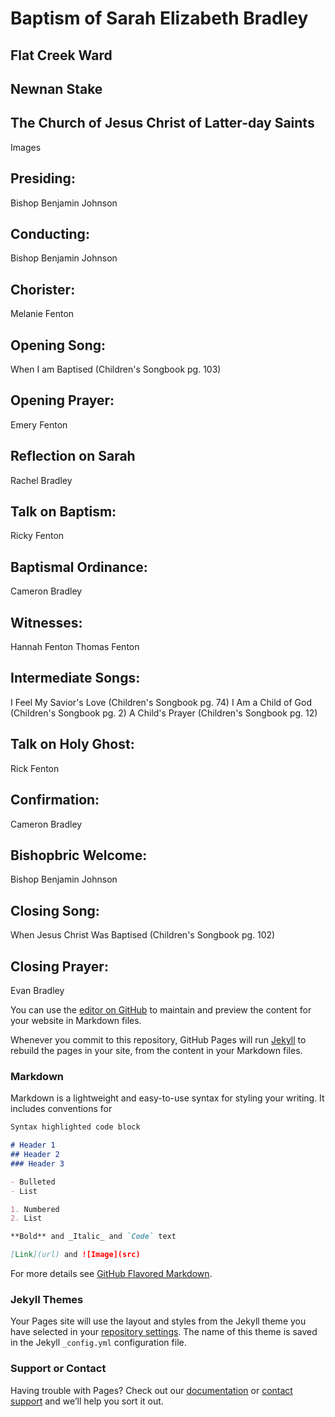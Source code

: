 # Baptism of Sarah Elizabeth Bradley
## Flat Creek Ward
## Newnan Stake
## The Church of Jesus Christ of Latter-day Saints
Images

## Presiding:
Bishop Benjamin Johnson

## Conducting:
Bishop Benjamin Johnson

## Chorister:
Melanie Fenton

## Opening Song:
When I am Baptised (Children's Songbook pg. 103)

## Opening Prayer:
Emery Fenton

## Reflection on Sarah
Rachel Bradley

## Talk on Baptism:
Ricky Fenton

## Baptismal Ordinance:
Cameron Bradley

## Witnesses:
Hannah Fenton
Thomas Fenton

## Intermediate Songs:
I Feel My Savior's Love (Children's Songbook pg. 74)
I Am a Child of God (Children's Songbook pg. 2)
A Child's Prayer (Children's Songbook pg. 12)

## Talk on Holy Ghost:
Rick Fenton

## Confirmation:
Cameron Bradley

## Bishopbric Welcome:
Bishop Benjamin Johnson

## Closing Song:
When Jesus Christ Was Baptised (Children's Songbook pg. 102)

## Closing Prayer:
Evan Bradley


You can use the [editor on GitHub](https://github.com/rachfenton/rachfenton.github.io/edit/main/index.md) to maintain and preview the content for your website in Markdown files.

Whenever you commit to this repository, GitHub Pages will run [Jekyll](https://jekyllrb.com/) to rebuild the pages in your site, from the content in your Markdown files.

### Markdown

Markdown is a lightweight and easy-to-use syntax for styling your writing. It includes conventions for

```markdown
Syntax highlighted code block

# Header 1
## Header 2
### Header 3

- Bulleted
- List

1. Numbered
2. List

**Bold** and _Italic_ and `Code` text

[Link](url) and ![Image](src)
```

For more details see [GitHub Flavored Markdown](https://guides.github.com/features/mastering-markdown/).

### Jekyll Themes

Your Pages site will use the layout and styles from the Jekyll theme you have selected in your [repository settings](https://github.com/rachfenton/rachfenton.github.io/settings). The name of this theme is saved in the Jekyll `_config.yml` configuration file.

### Support or Contact

Having trouble with Pages? Check out our [documentation](https://docs.github.com/categories/github-pages-basics/) or [contact support](https://github.com/contact) and we’ll help you sort it out.
